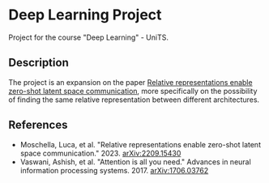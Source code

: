 # Deep Learning Project
Project for the course "Deep Learning" - UniTS.

## Description
The project is an expansion on the paper [Relative representations enable zero-shot latent space communication](https://arxiv.org/abs/2209.15430), more specifically on the possibility of finding the same relative representation between different architectures.

## References
- Moschella, Luca, et al. "Relative representations enable zero-shot latent space communication." 2023. [arXiv:2209.15430](https://arxiv.org/abs/2209.15430)
- Vaswani, Ashish, et al. "Attention is all you need." Advances in neural information processing systems. 2017. [arXiv:1706.03762](https://arxiv.org/abs/1706.03762)